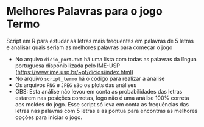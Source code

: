 # Melhores Palavras para o jogo Termo
Script em R para estudar as letras mais frequentes em palavras de 5 letras e analisar quais seriam as melhores palavras para começar o jogo

- No arquivo `dicio_port.txt` há uma lista com todas as palavras da língua portuguesa disponibilizada pelo IME-USP (https://www.ime.usp.br/~pf/dicios/index.html)
- No arquivo `script_termo` há o código para realizar a análise
- Os arquivos `PNG` e `JPEG` são os plots das análises
- OBS: Esta análise não levou em conta as probabilidades das letras estarem nas posições corretas, logo não é uma análise 100% correta aos moldes do jogo. Esse script só leva em conta as frequências das letras nas palavras com 5 letras e as pontua para encontras as melhores opções para iniciar o jogo.
